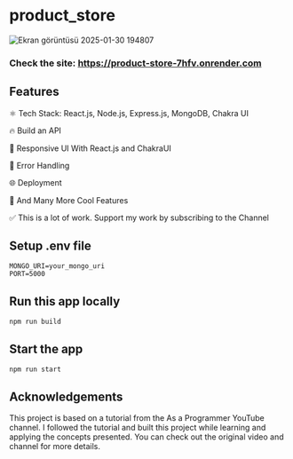 # product_store
![Ekran görüntüsü 2025-01-30 194807](https://github.com/user-attachments/assets/3f2d37c0-8762-45ef-ad7d-8dfb1e907d53)

### Check the site: https://product-store-7hfv.onrender.com 

## Features

⚛️ Tech Stack: React.js, Node.js, Express.js, MongoDB, Chakra UI

🔥 Build an API

📱 Responsive UI With React.js and ChakraUI

🐞 Error Handling

🌐 Deployment

🚀 And Many More Cool Features

✅ This is a lot of work. Support my work by subscribing to the Channel

## Setup .env file
```
MONGO_URI=your_mongo_uri
PORT=5000
```
## Run this app locally
```
npm run build
```
## Start the app
```
npm run start
```

## Acknowledgements
This project is based on a tutorial from the As a Programmer YouTube channel. I followed the tutorial and built this project while learning and applying the concepts presented. You can check out the original video and channel for more details.
